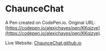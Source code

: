 # ChaunceChat

A Pen created on CodePen.io. Original URL: [https://codepen.io/alexjchayes/pen/KKqjzye](https://codepen.io/alexjchayes/pen/KKqjzye).

Live Website: [ChaunceChat.github.io](https://ChaunceChat.github.io)


